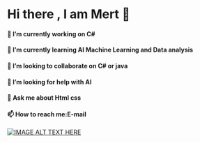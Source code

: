 # Hi there  , I am Mert 👋

<!--
**mertkiziloglu/mertkiziloglu** is a ✨ _special_ ✨ repository because its `README.md` (this file) appears on your GitHub profile.-->



#### 🔭 I’m currently working on C#
#### 🌱 I’m currently learning AI Machine Learning and Data analysis
#### 👯 I’m looking to collaborate on C# or java
#### 🤔 I’m looking for help with AI
#### 💬 Ask me about Html css
#### 📫 How to reach me:E-mail
[![IMAGE ALT TEXT HERE](https://www.canva.com/icons/MAAkOmPMinE-black-twitter-bird-logo-social-media-icon/)](http://www.youtube.com/watch?v=YOUTUBE_VIDEO_ID_HERE)


